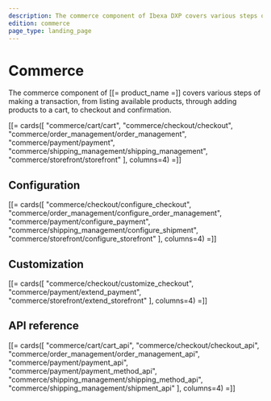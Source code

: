 ```yaml
---
description: The commerce component of Ibexa DXP covers various steps of making a transaction from listing available products, through adding products to a cart, to checkout and confirmation.
edition: commerce
page_type: landing_page
---
```


# Commerce

The commerce component of [[= product_name =]] covers various steps of making a transaction,
from listing available products, through adding products to a cart, to checkout and confirmation.

[[= cards([
"commerce/cart/cart",
"commerce/checkout/checkout",
"commerce/order_management/order_management",
"commerce/payment/payment",
"commerce/shipping_management/shipping_management",
"commerce/storefront/storefront"
], columns=4) =]]

## Configuration

[[= cards([
"commerce/checkout/configure_checkout",
"commerce/order_management/configure_order_management",
"commerce/payment/configure_payment",
"commerce/shipping_management/configure_shipment",
"commerce/storefront/configure_storefront"
], columns=4) =]]

## Customization

[[= cards([
"commerce/checkout/customize_checkout",
"commerce/payment/extend_payment",
"commerce/storefront/extend_storefront"
], columns=4) =]]

## API reference

[[= cards([
"commerce/cart/cart_api",
"commerce/checkout/checkout_api",
"commerce/order_management/order_management_api",
"commerce/payment/payment_api",
"commerce/payment/payment_method_api",
"commerce/shipping_management/shipping_method_api",
"commerce/shipping_management/shipment_api"
], columns=4) =]]
